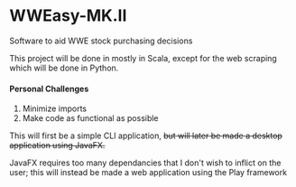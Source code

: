 # WWEasy-MK.II
Software to aid WWE stock purchasing decisions

This project will be done in mostly in Scala, except for the web scraping which will be done in Python.

#### Personal Challenges
  1. Minimize imports
  2. Make code as functional as possible

This will first be a simple CLI application, ~~but will later be made a desktop application using JavaFX.~~

JavaFX requires too many dependancies that I don't wish to inflict on the user; 
this will instead be made a web application using the Play framework
